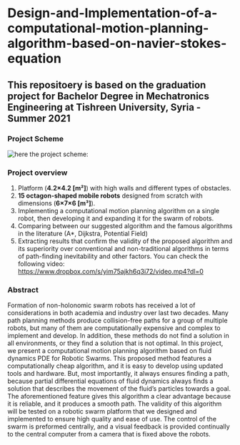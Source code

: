 # Design-and-Implementation-of-a-computational-motion-planning-algorithm-based-on-navier-stokes-equation
## This repositoery is based on the graduation project for Bachelor Degree in Mechatronics Engineering at Tishreen University, Syria - Summer 2021

### Project Scheme
![here the project scheme:](https://github.com/SibaIssa/Design-and-Implementation-of-a-computational-motion-planning-algorithm-based-on-fluid-dynamics-PDE-/blob/main/Images/Project%20scheme.png) 

### Project overview
1. Platform (**4.2×4.2 [m²]**) with high walls and different types of obstacles.
2. **15 octagon-shaped mobile robots**  designed from scratch with dimensions (**6×7×6 [m³]**).
3. Implementing a computational motion planning algorithm on a single robot, then developing it and expanding it for the swarm of robots.
4. Comparing between our suggested algorithm and the famous algorithms in the literature (A*, Dijkstra, Potential Field) 
5. Extracting results that confirm the validity of the proposed algorithm and its superiority over conventional and non-traditional algorithms in terms of path-finding inevitability and other factors. You can check the following video: https://www.dropbox.com/s/yim75ajkh6q3i72/video.mp4?dl=0



### Abstract
Formation of non-holonomic swarm robots has received a lot of considerations in both academia and
industry over last two decades. Many path planning methods produce collision-free paths for a group of
multiple robots, but many of them are computationally expensive and complex to implement and develop.
In addition, these methods do not find a solution in all environments, or they find a solution that is not
optimal. In this project, we present a computational motion planning algorithm based on fluid dynamics
PDE for Robotic Swarms. This proposed method features a computationally cheap algorithm, and it is
easy to develop using updated tools and hardware. But, most importantly, it always ensures finding a
path, because partial differential equations of fluid dynamics always finds a solution that describes the
movement of the fluid’s particles towards a goal. The aforementioned feature gives this algorithm a clear
advantage because it is reliable, and it produces a smooth path. The validity of this algorithm will be
tested on a robotic swarm platform that we designed and implemented to ensure high quality and ease of
use. The control of the swarm is preformed centrally, and a visual feedback is provided continually to the
central computer from a camera that is fixed above the robots.

